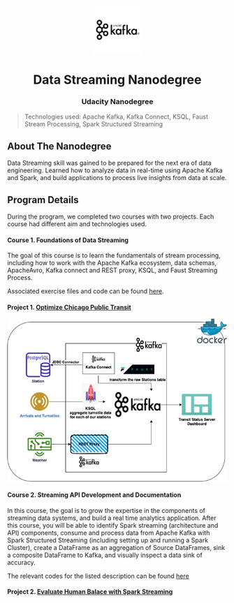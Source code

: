 

<p align="center" width="100%">
    <img width="22%" src="KAFKA_LOGO.png">
</p>

<h1 align="center">Data Streaming Nanodegree</h1>

<h3 align="center">Udacity Nanodegree</h3>


> Technologies used: 
Apache Kafka, Kafka Connect, KSQL, Faust Stream Processing, Spark Structured Streaming


## About The Nanodegree

Data Streaming skill was gained to be prepared for the next era of data engineering. Learned how to analyze data in real-time using Apache Kafka and Spark, and build applications to process live insights from data at scale.

## Program Details

During the program, we completed two courses with two projects. Each course had different aim and technologies used.

#### Course 1. Foundations of Data Streaming 

The goal of this course is to learn the fundamentals of stream processing, including how to work with the Apache Kafka ecosystem, data schemas, ApacheAvro, Kafka connect and REST proxy, KSQL, and Faust Streaming Process. 

Associated exercise files and code can be found [here](https://github.com/youheekil/udacity-data-streaming/tree/main/1_Kafka).

#### Project 1. [Optimize Chicago Public Transit](https://github.com/youheekil/udacity-data-streaming/tree/main/Project%20-%20Optimizing%20Public%20Transportation)

![CTA Progject diagram](CTA_solution_diagram.png)

#### Course 2. Streaming API Development and Documentation

In this course, the goal is to grow the expertise in the components of streaming data systems, and build a real time analytics application. After this course, you will be able to identify Spark streaming (architecture and API) components, consume and process data from Apache Kafka with Spark Structured Streaming (including setting up and running a Spark Cluster), create a DataFrame as an aggregation of Source DataFrames, sink a composite DataFrame to Kafka, and visually inspect a data sink of accuracy. 

The relevant codes for the listed description can be found [here](https://github.com/youheekil/udacity-data-streaming/tree/main/2_Spark_exercise)

#### Project 2. [Evaluate Human Balace with Spark Streaming](https://github.com/youheekil/udacity-data-streaming/tree/main/Project%20-%20Evaluate%20Human%20Balance%20with%20Spark%20Streaming)
